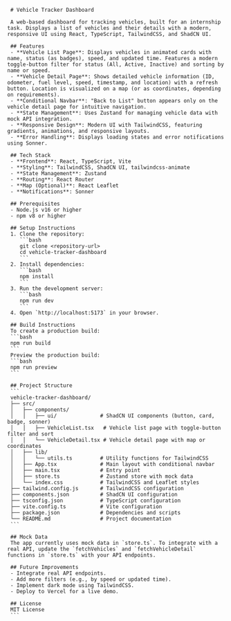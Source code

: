      # Vehicle Tracker Dashboard

     A web-based dashboard for tracking vehicles, built for an internship task. Displays a list of vehicles and their details with a modern, responsive UI using React, TypeScript, TailwindCSS, and ShadCN UI.

     ## Features
     - **Vehicle List Page**: Displays vehicles in animated cards with name, status (as badges), speed, and updated time. Features a modern toggle-button filter for status (All, Active, Inactive) and sorting by name or speed.
     - **Vehicle Detail Page**: Shows detailed vehicle information (ID, odometer, fuel level, speed, timestamp, and location) with a refresh button. Location is visualized on a map (or as coordinates, depending on requirements).
     - **Conditional Navbar**: "Back to List" button appears only on the vehicle detail page for intuitive navigation.
     - **State Management**: Uses Zustand for managing vehicle data with mock API integration.
     - **Responsive Design**: Modern UI with TailwindCSS, featuring gradients, animations, and responsive layouts.
     - **Error Handling**: Displays loading states and error notifications using Sonner.

     ## Tech Stack
     - **Frontend**: React, TypeScript, Vite
     - **Styling**: TailwindCSS, ShadCN UI, tailwindcss-animate
     - **State Management**: Zustand
     - **Routing**: React Router
     - **Map (Optional)**: React Leaflet
     - **Notifications**: Sonner

     ## Prerequisites
     - Node.js v16 or higher
     - npm v8 or higher

     ## Setup Instructions
     1. Clone the repository:
        ```bash
        git clone <repository-url>
        cd vehicle-tracker-dashboard
        ```
     2. Install dependencies:
        ```bash
        npm install
        ```
     3. Run the development server:
        ```bash
        npm run dev
        ```
     4. Open `http://localhost:5173` in your browser.

     ## Build Instructions
     To create a production build:
     ```bash
     npm run build
     ```
     Preview the production build:
     ```bash
     npm run preview
     ```

     ## Project Structure
     ```
     vehicle-tracker-dashboard/
     ├── src/
     │   ├── components/
     │   │   ├── ui/              # ShadCN UI components (button, card, badge, sonner)
     │   │   ├── VehicleList.tsx   # Vehicle list page with toggle-button filter and sort
     │   │   └── VehicleDetail.tsx # Vehicle detail page with map or coordinates
     │   ├── lib/
     │   │   └── utils.ts         # Utility functions for TailwindCSS
     │   ├── App.tsx              # Main layout with conditional navbar
     │   ├── main.tsx             # Entry point
     │   ├── store.ts             # Zustand store with mock data
     │   └── index.css            # TailwindCSS and Leaflet styles
     ├── tailwind.config.js       # TailwindCSS configuration
     ├── components.json          # ShadCN UI configuration
     ├── tsconfig.json            # TypeScript configuration
     ├── vite.config.ts           # Vite configuration
     ├── package.json             # Dependencies and scripts
     └── README.md                # Project documentation
     ```

     ## Mock Data
     The app currently uses mock data in `store.ts`. To integrate with a real API, update the `fetchVehicles` and `fetchVehicleDetail` functions in `store.ts` with your API endpoints.

     ## Future Improvements
     - Integrate real API endpoints.
     - Add more filters (e.g., by speed or updated time).
     - Implement dark mode using TailwindCSS.
     - Deploy to Vercel for a live demo.

     ## License
     MIT License
     ```